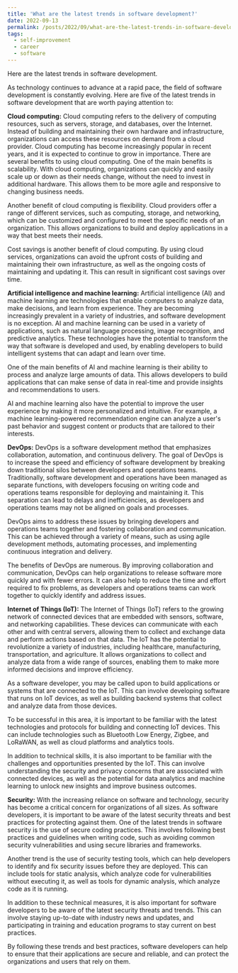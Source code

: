 ```yaml
---
title: 'What are the latest trends in software development?'
date: 2022-09-13
permalink: /posts/2022/09/what-are-the-latest-trends-in-software-development/
tags:
  - self-improvement
  - career
  - software
---
```


Here are the latest trends in software development.

As technology continues to advance at a rapid pace, the field of software development is constantly evolving. Here are five of the latest trends in software development that are worth paying attention to:

<b>Cloud computing:</b> Cloud computing refers to the delivery of computing resources, such as servers, storage, and databases, over the Internet. Instead of building and maintaining their own hardware and infrastructure, organizations can access these resources on demand from a cloud provider. Cloud computing has become increasingly popular in recent years, and it is expected to continue to grow in importance.
There are several benefits to using cloud computing. One of the main benefits is scalability. With cloud computing, organizations can quickly and easily scale up or down as their needs change, without the need to invest in additional hardware. This allows them to be more agile and responsive to changing business needs.

Another benefit of cloud computing is flexibility. Cloud providers offer a range of different services, such as computing, storage, and networking, which can be customized and configured to meet the specific needs of an organization. This allows organizations to build and deploy applications in a way that best meets their needs.

Cost savings is another benefit of cloud computing. By using cloud services, organizations can avoid the upfront costs of building and maintaining their own infrastructure, as well as the ongoing costs of maintaining and updating it. This can result in significant cost savings over time.

<b>Artificial intelligence and machine learning:</b> Artificial intelligence (AI) and machine learning are technologies that enable computers to analyze data, make decisions, and learn from experience. They are becoming increasingly prevalent in a variety of industries, and software development is no exception.
AI and machine learning can be used in a variety of applications, such as natural language processing, image recognition, and predictive analytics. These technologies have the potential to transform the way that software is developed and used, by enabling developers to build intelligent systems that can adapt and learn over time.

One of the main benefits of AI and machine learning is their ability to process and analyze large amounts of data. This allows developers to build applications that can make sense of data in real-time and provide insights and recommendations to users.

AI and machine learning also have the potential to improve the user experience by making it more personalized and intuitive. For example, a machine learning-powered recommendation engine can analyze a user's past behavior and suggest content or products that are tailored to their interests.

<b>DevOps:</b> DevOps is a software development method that emphasizes collaboration, automation, and continuous delivery. The goal of DevOps is to increase the speed and efficiency of software development by breaking down traditional silos between developers and operations teams.
Traditionally, software development and operations have been managed as separate functions, with developers focusing on writing code and operations teams responsible for deploying and maintaining it. This separation can lead to delays and inefficiencies, as developers and operations teams may not be aligned on goals and processes.

DevOps aims to address these issues by bringing developers and operations teams together and fostering collaboration and communication. This can be achieved through a variety of means, such as using agile development methods, automating processes, and implementing continuous integration and delivery.

The benefits of DevOps are numerous. By improving collaboration and communication, DevOps can help organizations to release software more quickly and with fewer errors. It can also help to reduce the time and effort required to fix problems, as developers and operations teams can work together to quickly identify and address issues.

<b>Internet of Things (IoT):</b> The Internet of Things (IoT) refers to the growing network of connected devices that are embedded with sensors, software, and networking capabilities. These devices can communicate with each other and with central servers, allowing them to collect and exchange data and perform actions based on that data.
The IoT has the potential to revolutionize a variety of industries, including healthcare, manufacturing, transportation, and agriculture. It allows organizations to collect and analyze data from a wide range of sources, enabling them to make more informed decisions and improve efficiency.

As a software developer, you may be called upon to build applications or systems that are connected to the IoT. This can involve developing software that runs on IoT devices, as well as building backend systems that collect and analyze data from those devices.

To be successful in this area, it is important to be familiar with the latest technologies and protocols for building and connecting IoT devices. This can include technologies such as Bluetooth Low Energy, Zigbee, and LoRaWAN, as well as cloud platforms and analytics tools.

In addition to technical skills, it is also important to be familiar with the challenges and opportunities presented by the IoT. This can involve understanding the security and privacy concerns that are associated with connected devices, as well as the potential for data analytics and machine learning to unlock new insights and improve business outcomes.

<b>Security:</b> With the increasing reliance on software and technology, security has become a critical concern for organizations of all sizes. As software developers, it is important to be aware of the latest security threats and best practices for protecting against them.
One of the latest trends in software security is the use of secure coding practices. This involves following best practices and guidelines when writing code, such as avoiding common security vulnerabilities and using secure libraries and frameworks.

Another trend is the use of security testing tools, which can help developers to identify and fix security issues before they are deployed. This can include tools for static analysis, which analyze code for vulnerabilities without executing it, as well as tools for dynamic analysis, which analyze code as it is running.

In addition to these technical measures, it is also important for software developers to be aware of the latest security threats and trends. This can involve staying up-to-date with industry news and updates, and participating in training and education programs to stay current on best practices.

By following these trends and best practices, software developers can help to ensure that their applications are secure and reliable, and can protect the organizations and users that rely on them.
